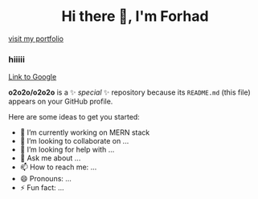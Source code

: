  <h1 align="center">Hi there 👋, I'm Forhad </h1>
<a href="https://www.google.com">visit my portfolio</a>

<h3>hiiiii</h3>



[Link to Google](https://www.google.com)

**o2o2o/o2o2o** is a ✨ _special_ ✨ repository because its `README.md` (this file) appears on your GitHub profile.

Here are some ideas to get you started:

- 🔭 I’m currently working on MERN stack 
- 👯 I’m looking to collaborate on ...
- 🤔 I’m looking for help with ...
- 💬 Ask me about ...
- 📫 How to reach me: ...
- 😄 Pronouns: ...
- ⚡ Fun fact: ...

